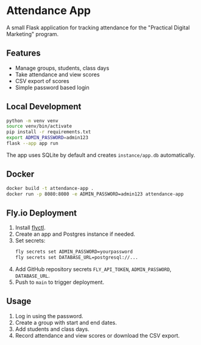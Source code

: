 # Attendance App

A small Flask application for tracking attendance for the "Practical Digital Marketing" program.

## Features

- Manage groups, students, class days
- Take attendance and view scores
- CSV export of scores
- Simple password based login

## Local Development

```bash
python -m venv venv
source venv/bin/activate
pip install -r requirements.txt
export ADMIN_PASSWORD=admin123
flask --app app run
```

The app uses SQLite by default and creates `instance/app.db` automatically.

## Docker

```bash
docker build -t attendance-app .
docker run -p 8080:8080 -e ADMIN_PASSWORD=admin123 attendance-app
```

## Fly.io Deployment

1. Install [flyctl](https://fly.io/docs/flyctl/).
2. Create an app and Postgres instance if needed.
3. Set secrets:
   ```bash
   fly secrets set ADMIN_PASSWORD=yourpassword
   fly secrets set DATABASE_URL=postgresql://...
   ```
4. Add GitHub repository secrets `FLY_API_TOKEN`, `ADMIN_PASSWORD`, `DATABASE_URL`.
5. Push to `main` to trigger deployment.

## Usage

1. Log in using the password.
2. Create a group with start and end dates.
3. Add students and class days.
4. Record attendance and view scores or download the CSV export.
